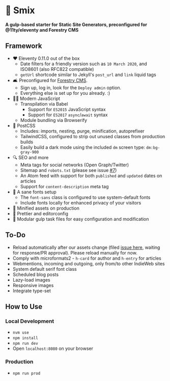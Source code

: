 # 🌻 Smix
__A gulp-based starter for Static Site Generators, preconfigured for @11ty/eleventy and Forestry CMS__

## Framework

* ♥ Eleventy 0.11.0 out of the box
  * Date filters for a friendly version such as `10 March 2020`, and ISO8601 (also RFC822 compatible)
  * `getUrl` shortcode similar to Jekyll's `post_url` and `link` liquid tags
* 🛋 Preconfigured for [Forestry CMS](forestry.io/).
  * Sign up, log in, look for the `Deploy admin` option.
  * Everything else is set up for you already. :)
* 👩‍💻 Modern JavaScript
  * Transpilation via Babel
    * Support for `ES2015` JavaScript syntax
    * Support for `ES2017` `async`/`await` syntax
  * Module bundling via Browserify
* 🎨 PostCSS
  * Includes: imports, nesting, purge, minification, autoprefixer
  * TailwindCSS, configured to strip out unused classes from production builds
  * Easily build a dark mode using the included `dm` screen type: `dm:bg-gray-900`
* 🔍 SEO and more
  * Meta tags for social networks (Open Graph/Twitter)
  * Sitemap and `robots.txt` (please see issue [#7](https://github.com/hirusi/smix-eleventy-starter/issues/7))
  * An Atom feed with support for both `published` and `updated` dates on articles
  * Support for `content-description` meta tag
* 📖 A sane fonts setup
  * The `font-sans` class is configured to use system-default fonts
  * Include fonts locally for enhanced privacy of your visitors
* 💪 Minified assets on production
* 📔 Prettier and editorconfig
* 🔧 Modular gulp task files for easy configuration and modification

## To-Do

* Reload automatically after our assets change (filed [issue here](https://github.com/11ty/eleventy/issues/1125), waiting for response/PR approval). Please reload manually for now.
* Comply with microformats2 - `h-card` for author and `h-entry` for articles
* Webmentions, incoming and outgoing, only from/to other IndieWeb sites
* System default serif font class
* Scheduled blog posts
* Lazy-load images
* Responsive images
* Integrate type-set

## How to Use

### Local Development

* `nvm use`
* `npm install`
* `npm run dev`
* Open `localhost:8080` on your browser

### Production

* `npm run prod`
